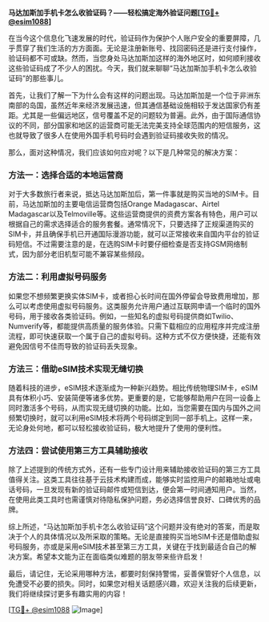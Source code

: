 **马达加斯加手机卡怎么收验证码？——轻松搞定海外验证问题[[TG💪+ @esim1088](https://t.me/s/esim1088)]**

在当今这个信息化飞速发展的时代，验证码作为保护个人账户安全的重要屏障，几乎贯穿了我们生活的方方面面。无论是注册新账号、找回密码还是进行支付操作，验证码都不可或缺。然而，当您身处马达加斯加这样的海外地区时，如何顺利接收这些验证码成了不少人的困扰。今天，我们就来聊聊“马达加斯加手机卡怎么收验证码”的那些事儿。

首先，让我们了解一下为什么会有这样的问题出现。马达加斯加是一个位于非洲东南部的岛国，虽然近年来经济发展迅速，但其通信基础设施相较于发达国家仍有差距。尤其是一些偏远地区，信号覆盖不足的问题较为普遍。此外，由于国际通信协议的不同，部分国家和地区的运营商可能无法完美支持全球范围内的短信服务，这也就导致了很多人在使用外国手机号码时会遇到验证码接收失败的情况。

那么，面对这种情况，我们应该如何应对呢？以下是几种常见的解决方案：

### 方法一：选择合适的本地运营商

对于大多数旅行者来说，抵达马达加斯加后，第一件事就是购买当地的SIM卡。目前，马达加斯加的主要电信运营商包括Orange Madagascar、Airtel Madagascar以及Telmoville等。这些运营商提供的资费方案各有特色，用户可以根据自己的需求选择适合的服务套餐。通常情况下，只要选择了正规渠道购买的SIM卡，并且确保手机已开通国际漫游功能，就可以正常接收来自国内平台的验证码短信。不过需要注意的是，在选购SIM卡时要仔细检查是否支持GSM网络制式，因为部分老旧机型可能不兼容某些频段。

### 方法二：利用虚拟号码服务

如果您不想频繁更换实体SIM卡，或者担心长时间在国外停留会导致费用增加，那么可以考虑使用虚拟号码服务。这类服务允许用户通过互联网申请一个临时的国外号码，用于接收各类验证码。例如，一些知名的虚拟号码提供商如Twilio、Numverify等，都能提供高质量的服务体验。只需下载相应的应用程序并完成注册流程，即可快速获取一个属于自己的虚拟号码。这种方式不仅方便快捷，还能有效避免因信号不佳而导致的验证码丢失现象。

### 方法三：借助eSIM技术实现无缝切换

随着科技的进步，eSIM技术逐渐成为一种新兴趋势。相比传统物理SIM卡，eSIM具有体积小巧、安装简便等诸多优势。更重要的是，它能够帮助用户在同一设备上同时激活多个号码，从而实现无缝切换的功能。比如，当您需要在国内与国外之间频繁切换时，就可以利用eSIM技术将两个号码绑定到同一部手机上。这样一来，无论身处何地，都可以轻松接收验证码，极大地提升了使用的便利性。

### 方法四：尝试使用第三方工具辅助接收

除了上述提到的传统方式外，还有一些专门设计用来辅助接收验证码的第三方工具值得关注。这类工具往往基于云技术构建而成，能够实时监控用户的邮箱地址或电话号码，一旦发现有新的验证码邮件或短信到达，便会第一时间通知用户。当然，在使用此类工具时也需谨慎对待隐私保护问题，务必选择信誉良好、口碑优秀的品牌。

综上所述，“马达加斯加手机卡怎么收验证码”这个问题并没有绝对的答案，而是取决于个人的具体情况以及所采取的策略。无论是直接购买当地SIM卡还是借助虚拟号码服务，亦或是采用eSIM技术甚至第三方工具，关键在于找到最适合自己的解决方案。希望本文能为正在面临类似难题的朋友带来些许启发！

最后，请记住，无论采用哪种方法，都要时刻保持警惕，妥善保管好个人信息，以免遭受不必要的损失。同时，如果您对相关话题感兴趣，欢迎关注我的后续更新，我们将继续探讨更多有趣实用的内容！

[[TG💪+ @esim1088](https://t.me/s/esim1088) ![Image](https://i.postimg.cc/4NQfJmqS/Snipaste-2025-05-13-00-14-12.png)]